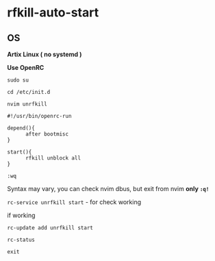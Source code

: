 # rfkill-auto-start

## OS
 
 **Artix Linux ( no systemd )**

 **Use OpenRC**

 `sudo su`
 
 `cd /etc/init.d`
 
 `nvim unrfkill`
 
  ```
  #!/usr/bin/openrc-run

depend(){
        after bootmisc
}

start(){
        rfkill unblock all
}
  ```
  `:wq
  `
  
  
  Syntax may vary, you can check nvim dbus, but exit from nvim **only `:q!`**
  
  `rc-service unrfkill start` - for check working
  
  
  if working
  
  
  `rc-update add unrfkill start`
  
  
  `rc-status`
  
  `exit`
  
